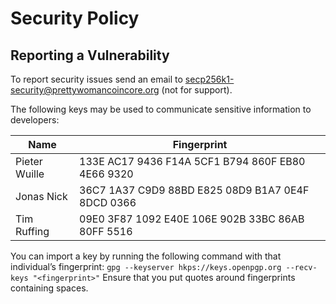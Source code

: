# Security Policy

## Reporting a Vulnerability

To report security issues send an email to secp256k1-security@prettywomancoincore.org (not for support).

The following keys may be used to communicate sensitive information to developers:

| Name | Fingerprint |
|------|-------------|
| Pieter Wuille | 133E AC17 9436 F14A 5CF1  B794 860F EB80 4E66 9320 |
| Jonas Nick | 36C7 1A37 C9D9 88BD E825  08D9 B1A7 0E4F 8DCD 0366 |
| Tim Ruffing | 09E0 3F87 1092 E40E 106E  902B 33BC 86AB 80FF 5516 |

You can import a key by running the following command with that individual’s fingerprint: `gpg --keyserver hkps://keys.openpgp.org --recv-keys "<fingerprint>"` Ensure that you put quotes around fingerprints containing spaces.
